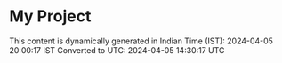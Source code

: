 # My Project

This content is dynamically generated in Indian Time (IST): 2024-04-05 20:00:17 IST
Converted to UTC: 2024-04-05 14:30:17 UTC
